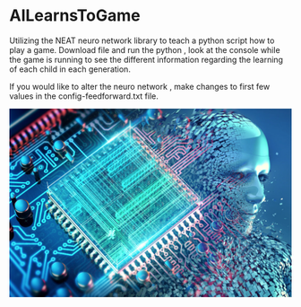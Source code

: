 # AILearnsToGame
Utilizing the NEAT neuro network library to teach a python script how to play a game. Download file and run the python , look at the console while the game is running to see the different information regarding the learning of each child in each generation.

If you would like to alter the neuro network , make changes to first few values in the config-feedforward.txt file.

![](./Aigaming.jpg)
